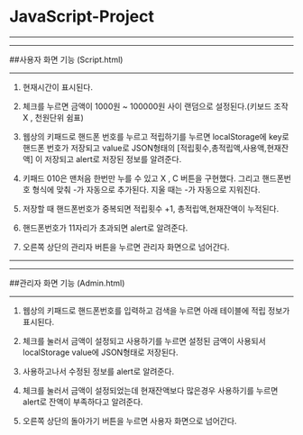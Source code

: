# JavaScript-Project
---
---
##사용자 화면 기능 (Script.html)
***
1. 현재시간이 표시된다.

2. 체크를 누르면 금액이 1000원 ~ 100000원 사이 랜덤으로 설정된다.(키보드 조작 X , 천원단위 쉼표)

3. 웹상의 키패드로 핸드폰 번호를 누르고 적립하기를 누르면 localStorage에 key로 핸드폰 번호가 저장되고 
   value로 JSON형태의 [적립횟수,총적립액,사용액,현재잔액] 이 저장되고 alert로 저장된 정보를 알려준다.
   
4. 키패드 010은 맨처음 한번만 누를 수 있고 X , C 버튼을 구현했다. 그리고 핸드폰번호 형식에 맞춰 -가 자동으로 추가된다. 지울 때는 -가 자동으로 지워진다.

5. 저장할 때 핸드폰번호가 중복되면 적립횟수 +1, 총적립액,현재잔액이 누적된다.

6. 핸드폰번호가 11자리가 초과되면 alert로 알려준다.

7. 오른쪽 상단의 관리자 버튼을 누르면 관리자 화면으로 넘어간다.
***
***
##관리자 화면 기능 (Admin.html)
***
1. 웹상의 키패드로 핸드폰번호를 입력하고 검색을 누르면 아래 테이블에 적립 정보가 표시된다.

2. 체크를 눌러서 금액이 설정되고 사용하기를 누르면 설정된 금액이 사용되서 localStorage value에 JSON형태로 저장된다.

3. 사용하고나서 수정된 정보를 alert로 알려준다.

4. 체크를 눌러서 금액이 설정되었는데 현재잔액보다 많은경우 사용하기를 누르면 alert로 잔액이 부족하다고 알려준다.

5. 오른쪽 상단의 돌아가기 버튼을 누르면 사용자 화면으로 넘어간다.
